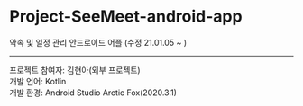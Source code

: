 # Project-SeeMeet-android-app

약속 및 일정 관리 안드로이드 어플 (수정 21.01.05 ~ )

---

프로젝트 참여자: 김현아(외부 프로젝트) </br>
개발 언어: Kotlin </br>
개발 환경: Android Studio Arctic Fox(2020.3.1)
